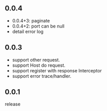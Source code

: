 ## 0.0.4

- 0.0.4+3: paginate
- 0.0.4+2: port can be null
- detail error log

## 0.0.3

- support other request.
- support Host do request.
- support register with response Interceptor
- support error trace/handler.

## 0.0.1

release